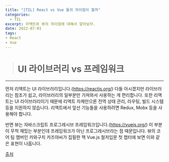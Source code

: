 ```yaml
---
title: "[TIL] React vs Vue 둘의 차이점이 뭘까"
categories: 
  - TIL
excerpt: 리액트와 뷰의 차이점에 대해서 알아보자.
date: 2022-07-01
tags:
- React
- Vue
---
```





> # UI 라이브러리 vs 프레임워크
---


먼저 리액트는 UI 라이브러리입니다.(https://reactjs.org/) 다들 아시겠지만 라이브러리는 참조가 쉽고, 라이브러리의 일부분만 가져와서 사용하는 게 편리합니다. 또한 리액트는 UI 라이브러리이기 때문에 리액트 자체만으론 전역 상태 관리, 라우팅, 빌드 시스템 등을 지원하지 않습니다. 리액트에서 앞선 기능들을 사용하려면 Redux, Mobx 등을 사용해야 합니다.


반면 뷰는 자바스크립트 프로그레시브 프레임워크입니다.(https://vuejs.org/) 이 부분이 무척 재밌는 부분인데 프레임워크가 아닌 프로그레시브라는 점 때문입니다. 뷰의 코어 팀 맴버인 카와구치 카즈야씨가 집필한 책 Vue.js 철저입문 첫 챕터에 보면 이와 같은 표현이 나옵니다.

[출처](https://brunch.co.kr/@skykamja24/573)
